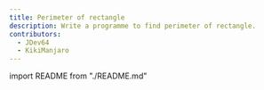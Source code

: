 ```yaml
---
title: Perimeter of rectangle
description: Write a programme to find perimeter of rectangle.
contributors:
  - JDev64
  - KikiManjaro
---
```


import README from "./README.md"

<README />
